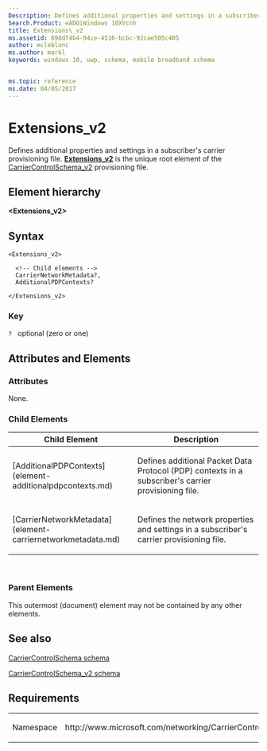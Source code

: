 ```yaml
---
Description: Defines additional properties and settings in a subscriber's carrier provisioning file. 
Search.Product: eADQiWindows 10XVcnh
title: Extensions\_v2
ms.assetid: 698df4b4-94ce-4516-bcbc-92cae505c405
author: mcleblanc
ms.author: markl
keywords: windows 10, uwp, schema, mobile broadband schema


ms.topic: reference
ms.date: 04/05/2017
---
```


# Extensions\_v2


Defines additional properties and settings in a subscriber's carrier provisioning file. [**Extensions\_v2**](element-extensions-v2.md) is the unique root element of the [CarrierControlSchema\_v2](schema-root.md) provisioning file.

## Element hierarchy

**&lt;Extensions\_v2&gt;**

## Syntax

``` syntax
<Extensions_v2>

  <!-- Child elements -->
  CarrierNetworkMetadata?,
  AdditionalPDPContexts?

</Extensions_v2>
```

### Key

`?`   optional (zero or one)

## Attributes and Elements


### Attributes

None.

### Child Elements

<table>
<colgroup>
<col width="50%" />
<col width="50%" />
</colgroup>
<thead>
<tr class="header">
<th>Child Element</th>
<th>Description</th>
</tr>
</thead>
<tbody>
<tr class="odd">
<td>[AdditionalPDPContexts](element-additionalpdpcontexts.md)</td>
<td><p>Defines additional Packet Data Protocol (PDP) contexts in a subscriber's carrier provisioning file.</p></td>
</tr>
<tr class="even">
<td>[CarrierNetworkMetadata](element-carriernetworkmetadata.md)</td>
<td><p>Defines the network properties and settings in a subscriber's carrier provisioning file.</p></td>
</tr>
</tbody>
</table>

 

### Parent Elements

This outermost (document) element may not be contained by any other elements.

## See also


[CarrierControlSchema schema](https://msdn.microsoft.com/library/windows/apps/hh868312)

[CarrierControlSchema\_v2 schema](schema-root.md)

## Requirements

<table>
<colgroup>
<col width="50%" />
<col width="50%" />
</colgroup>
<tbody>
<tr class="odd">
<td><p>Namespace</p></td>
<td><p>http://www.microsoft.com/networking/CarrierControl/v2</p></td>
</tr>
</tbody>
</table>

 

 



